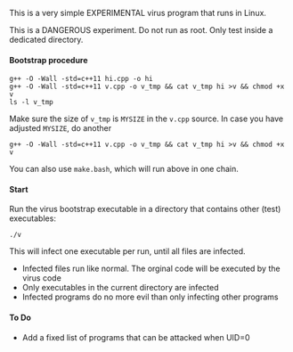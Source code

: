 This is a very simple EXPERIMENTAL virus program that runs in Linux.

This is a DANGEROUS experiment.
Do not run as root.
Only test inside a dedicated directory.

#### Bootstrap procedure

````
g++ -O -Wall -std=c++11 hi.cpp -o hi
g++ -O -Wall -std=c++11 v.cpp -o v_tmp && cat v_tmp hi >v && chmod +x v
ls -l v_tmp
````

Make sure the size of `v_tmp` is `MYSIZE` in the `v.cpp` source.
In case you have adjusted `MYSIZE`, do another

````
g++ -O -Wall -std=c++11 v.cpp -o v_tmp && cat v_tmp hi >v && chmod +x v
````

You can also use `make.bash`, which will run above in one chain.

#### Start

Run the virus bootstrap executable in a directory that contains other (test) executables:

````
./v
````

This will infect one executable per run, until all files are infected.

* Infected files run like normal. The orginal code will be executed by the virus code
* Only executables in the current directory are infected
* Infected programs do no more evil than only infecting other programs

#### To Do

* Add a fixed list of programs that can be attacked when UID=0
